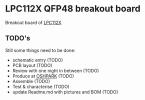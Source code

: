 # LPC112X QFP48 breakout board
Breakout board of [LPC112X](https://www.nxp.com/products/processors-and-microcontrollers/arm-based-processors-and-mcus/lpc-cortex-m-mcus/lpc1100-cortex-m0-plus-m0/scalable-entry-level-32-bit-microcontroller-mcu-based-on-arm-cortex-m0-cores:LPC1100)
## TODO's
Still some things need to be done:
* schematic entry (TODO)
* PCB layout (TODO)
* Review with one night in between (TODO)
* Produce at [OSHPARK](https://oshpark.com/) (TODO)
* Assemble (TODO)
* Test & characterise (TODO)
* update Readme.md with pictures and BOM (TODO)
